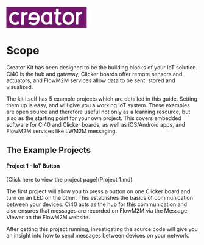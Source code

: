 ![Creator Logo](../creatorlogo.png)

# Scope

Creator Kit has been designed to be the building blocks of your IoT solution. Ci40 is the hub and gateway, Clicker boards offer remote sensors and actuators, and FlowM2M services allow data to be sent, stored and visualized.

The kit itself has 5 example projects which are detailed in this guide. Setting them up is easy, and will give you a working IoT system. These examples are open source and therefore useful not only as a learning resource, but also as the starting point for your own project. This covers embedded software for Ci40 and Clicker boards, as well as iOS/Android apps, and FlowM2M services like LWM2M messaging.

## The Example Projects

#### Project 1 - IoT Button
[Click here to view the project page](Project 1.md)

The first project will allow you to press a button on one Clicker board and turn on an LED on the other. This establishes the basics of communication between your devices. Ci40 acts as the hub for this communication and also ensures that messages are recorded on FlowM2M via the Message Viewer on the FlowM2M website.

After getting this project running, investigating the source code will give you an insight into how to send messages between devices on your network.
